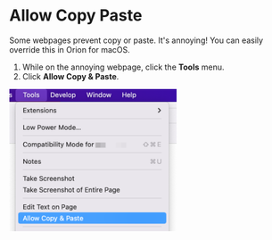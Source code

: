 # Allow Copy Paste

Some webpages prevent copy or paste. It's annoying! You can easily override this in Orion for macOS.

1. While on the annoying webpage, click the **Tools** menu.
2. Click **Allow Copy & Paste**.

<img src="media/macos_copy_paste.png" width="300" alt="macOS Allow Copy & Paste"><br />
